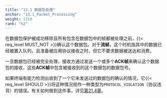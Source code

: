 ```yaml
---
title: "13.1 数据包处理"
anchor: "13.1_Packet_Processing"
weight: 1310
rank: "h2"
---
```


在数据包保护被成功移除且所有包含在数据包中的帧都被处理之前，{{< req_level MUST_NOT >}}确认这个数据包。对于**流帧**，这个时机指其中的数据已经被置入队列，且准备被应用协议接收之时，但它不要求数据被送达和消费。

一旦数据包已经被完全处理，接收方通过发送一个或多个**ACK帧**来确认这个数据包的接收，这些**ACK帧**中包含被接收到的这个数据包的数据包号。

如果终端有能力检测出收到了一个它未发送过的数据包的确认的情况，它{{< req_level SHOULD >}}将这种情况视作一种类型为`PROTOCOL_VIOLATION`（协议违背）的错误。有关如何做到这件事，详见[第21.4章](#21.4_Optimistic_ACK_Attack)。
